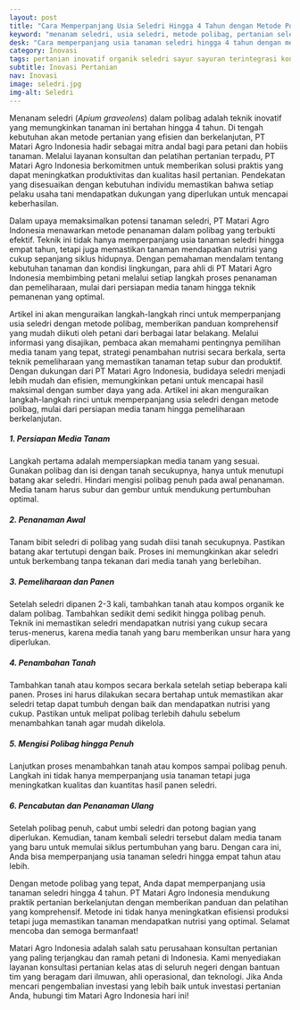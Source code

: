```yaml
---
layout: post
title: "Cara Memperpanjang Usia Seledri Hingga 4 Tahun dengan Metode Polibag"
keyword: "menanam seledri, usia seledri, metode polibag, pertanian seledri, budidaya seledri, PT Matari Agro Indonesia"
desk: "Cara memperpanjang usia tanaman seledri hingga 4 tahun dengan metode polibag. Temukan tips praktis mulai dari penanaman hingga perawatan untuk memastikan seledri tumbuh subur dan berkelanjutan"
category: Inovasi
tags: pertanian inovatif organik seledri sayur sayuran terintegrasi konsultan ketahanan pangan
subtitle: Inovasi Pertanian
nav: Inovasi
image: seledri.jpg
img-alt: Seledri
---
```


Menanam seledri (*Apium graveolens*) dalam polibag adalah teknik inovatif yang memungkinkan tanaman ini bertahan hingga 4 tahun. Di tengah kebutuhan akan metode pertanian yang efisien dan berkelanjutan, PT Matari Agro Indonesia hadir sebagai mitra andal bagi para petani dan hobiis tanaman. Melalui layanan konsultan dan pelatihan pertanian terpadu, PT Matari Agro Indonesia berkomitmen untuk memberikan solusi praktis yang dapat meningkatkan produktivitas dan kualitas hasil pertanian. Pendekatan yang disesuaikan dengan kebutuhan individu memastikan bahwa setiap pelaku usaha tani mendapatkan dukungan yang diperlukan untuk mencapai keberhasilan.

Dalam upaya memaksimalkan potensi tanaman seledri, PT Matari Agro Indonesia menawarkan metode penanaman dalam polibag yang terbukti efektif. Teknik ini tidak hanya memperpanjang usia tanaman seledri hingga empat tahun, tetapi juga memastikan tanaman mendapatkan nutrisi yang cukup sepanjang siklus hidupnya. Dengan pemahaman mendalam tentang kebutuhan tanaman dan kondisi lingkungan, para ahli di PT Matari Agro Indonesia membimbing petani melalui setiap langkah proses penanaman dan pemeliharaan, mulai dari persiapan media tanam hingga teknik pemanenan yang optimal.

Artikel ini akan menguraikan langkah-langkah rinci untuk memperpanjang usia seledri dengan metode polibag, memberikan panduan komprehensif yang mudah diikuti oleh petani dari berbagai latar belakang. Melalui informasi yang disajikan, pembaca akan memahami pentingnya pemilihan media tanam yang tepat, strategi penambahan nutrisi secara berkala, serta teknik pemeliharaan yang memastikan tanaman tetap subur dan produktif. Dengan dukungan dari PT Matari Agro Indonesia, budidaya seledri menjadi lebih mudah dan efisien, memungkinkan petani untuk mencapai hasil maksimal dengan sumber daya yang ada. Artikel ini akan menguraikan langkah-langkah rinci untuk memperpanjang usia seledri dengan metode polibag, mulai dari persiapan media tanam hingga pemeliharaan berkelanjutan.

##### 1. Persiapan Media Tanam

Langkah pertama adalah mempersiapkan media tanam yang sesuai. Gunakan polibag dan isi dengan tanah secukupnya, hanya untuk menutupi batang akar seledri. Hindari mengisi polibag penuh pada awal penanaman. Media tanam harus subur dan gembur untuk mendukung pertumbuhan optimal.

##### 2. Penanaman Awal

Tanam bibit seledri di polibag yang sudah diisi tanah secukupnya. Pastikan batang akar tertutupi dengan baik. Proses ini memungkinkan akar seledri untuk berkembang tanpa tekanan dari media tanah yang berlebihan.

##### 3. Pemeliharaan dan Panen

Setelah seledri dipanen 2-3 kali, tambahkan tanah atau kompos organik ke dalam polibag. Tambahkan sedikit demi sedikit hingga polibag penuh. Teknik ini memastikan seledri mendapatkan nutrisi yang cukup secara terus-menerus, karena media tanah yang baru memberikan unsur hara yang diperlukan.

##### 4. Penambahan Tanah

Tambahkan tanah atau kompos secara berkala setelah setiap beberapa kali panen. Proses ini harus dilakukan secara bertahap untuk memastikan akar seledri tetap dapat tumbuh dengan baik dan mendapatkan nutrisi yang cukup. Pastikan untuk melipat polibag terlebih dahulu sebelum menambahkan tanah agar mudah dikelola.

##### 5. Mengisi Polibag hingga Penuh

Lanjutkan proses menambahkan tanah atau kompos sampai polibag penuh. Langkah ini tidak hanya memperpanjang usia tanaman tetapi juga meningkatkan kualitas dan kuantitas hasil panen seledri.

##### 6. Pencabutan dan Penanaman Ulang

Setelah polibag penuh, cabut umbi seledri dan potong bagian yang diperlukan. Kemudian, tanam kembali seledri tersebut dalam media tanam yang baru untuk memulai siklus pertumbuhan yang baru. Dengan cara ini, Anda bisa memperpanjang usia tanaman seledri hingga empat tahun atau lebih.

Dengan metode polibag yang tepat, Anda dapat memperpanjang usia tanaman seledri hingga 4 tahun. PT Matari Agro Indonesia mendukung praktik pertanian berkelanjutan dengan memberikan panduan dan pelatihan yang komprehensif. Metode ini tidak hanya meningkatkan efisiensi produksi tetapi juga memastikan tanaman mendapatkan nutrisi yang optimal. Selamat mencoba dan semoga bermanfaat!

Matari Agro Indonesia adalah salah satu perusahaan konsultan pertanian yang paling terjangkau dan ramah petani di Indonesia. Kami menyediakan layanan konsultasi pertanian kelas atas di seluruh negeri dengan bantuan tim yang beragam dari ilmuwan, ahli operasional, dan teknologi. Jika Anda mencari pengembalian investasi yang lebih baik untuk investasi pertanian Anda, hubungi tim Matari Agro Indonesia hari ini!


